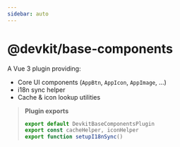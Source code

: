 ```yaml
---
sidebar: auto
---
```


# @devkit/base-components

A Vue 3 plugin providing:

- Core UI components (`AppBtn`, `AppIcon`, `AppImage`, …)
- i18n sync helper
- Cache & icon lookup utilities

> **Plugin exports**  
> ```ts
> export default DevkitBaseComponentsPlugin
> export const cacheHelper, iconHelper
> export function setupI18nSync()
> ```
